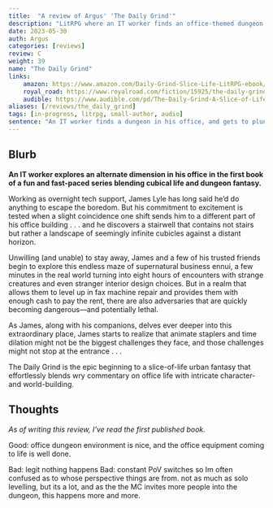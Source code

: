 ```yaml
---
title:  "A review of Argus' 'The Daily Grind'"
description: "LitRPG where an IT worker finds an office-themed dungeon in his office building."
date: 2023-05-30
auth: Argus
categories: [reviews]
review: C
weight: 39
name: "The Daily Grind"
links:
    amazon: https://www.amazon.com/Daily-Grind-Slice-Life-LitRPG-ebook/dp/B0C1DMBNRD
    royal_road: https://www.royalroad.com/fiction/15925/the-daily-grind
    audible: https://www.audible.com/pd/The-Daily-Grind-A-Slice-of-Life-LitRPG-Audiobook/B0C11Q9WJS
aliases: [/reviews/the_daily_grind]
tags: [in-progress, litrpg, small-author, audio]
sentence: "An IT worker finds a dungeon in his office, and gets to plundering."
---
```





## Blurb


**An IT worker explores an alternate dimension in his office in the first book of a fun and fast-paced series blending cubical life and dungeon fantasy.**

Working as overnight tech support, James Lyle has long said he’d do anything to escape the boredom. But his commitment to excitement is tested when a slight coincidence one shift sends him to a different part of his office building . . . and he discovers a stairwell that contains not stairs but rather a landscape of seemingly infinite cubicles against a distant horizon.

Unwilling (and unable) to stay away, James and a few of his trusted friends begin to explore this endless maze of supernatural business ennui, a few minutes in the real world turning into eight hours of encounters with strange creatures and even stranger interior design choices. But in a realm that allows them to level up in fax machine repair and provides them with enough cash to pay the rent, there are also adversaries that are quickly becoming dangerous—and potentially lethal.

As James, along with his companions, delves ever deeper into this extraordinary place, James starts to realize that animate staplers and time dilation might not be the biggest challenges they face, and those challenges might not stop at the entrance . . .

The Daily Grind is the epic beginning to a slice-of-life urban fantasy that effortlessly blends wry commentary on office life with intricate character- and world-building.

## Thoughts

*As of writing this review, I've read the first published book.*

Good: office dungeon environment is nice, and the office equipment coming to life is well done. 

Bad: legit nothing happens
Bad: constant PoV switches so Im often confused as to whose perspective things are from. not as much as solo levelling, but its a lot, and as the the MC invites more people into the dungeon, this happens more and more.